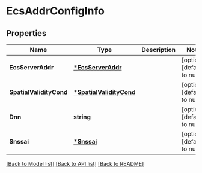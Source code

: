 # EcsAddrConfigInfo

## Properties
Name | Type | Description | Notes
------------ | ------------- | ------------- | -------------
**EcsServerAddr** | [***EcsServerAddr**](EcsServerAddr.md) |  | [optional] [default to null]
**SpatialValidityCond** | [***SpatialValidityCond**](SpatialValidityCond.md) |  | [optional] [default to null]
**Dnn** | **string** |  | [optional] [default to null]
**Snssai** | [***Snssai**](Snssai.md) |  | [optional] [default to null]

[[Back to Model list]](../README.md#documentation-for-models) [[Back to API list]](../README.md#documentation-for-api-endpoints) [[Back to README]](../README.md)

